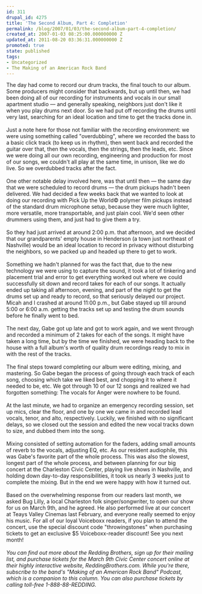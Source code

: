 ```yaml
---
id: 311
drupal_id: 4275
title: 'The Second Album, Part 4: Completion'
permalink: /blog/2007/01/03/the-second-album-part-4-completion/
created_at: 2007-01-03 08:25:00.000000000 Z
updated_at: 2011-08-20 03:36:31.000000000 Z
promoted: true
state: published
tags:
- Uncategorized
- The Making of an American Rock Band
---
```

The day had come to record our drum tracks, the final touch to our album. Some producers might consider that backwards, but up until then, we had been doing all of our recording for instruments and vocals in our small apartment studio — and generally speaking, neighbors just don't like it when you play drums next door. So we had put off recording the drums until very last, searching for an ideal location and time to get the tracks done in.<br /><br />Just a note here for those not familiar with the recording environment: we were using something called "overdubbing", where we recorded the bass to a basic click track (to keep us in rhythm), then went back and recorded the guitar over that, then the vocals, then the strings, then the leads, etc. Since we were doing all our own recording, engineering and production for most of our songs, we couldn't all play at the same time, in unison, like we do live. So we overdubbed tracks after the fact.<br /><br />One other notable delay involved here, was that until then — the same day that we were scheduled to record drums — the drum pickups hadn't been delivered. We had decided a few weeks back that we wanted to look at doing our recording with Pick Up the World© polymer film pickups instead of the standard drum microphone setup, because they were much lighter, more versatile, more transportable, and just plain cool. We'd seen other drummers using them, and just had to give them a try.<br /><br />So they had just arrived at around 2:00 p.m. that afternoon, and we decided that our grandparents' empty house in Henderson (a town just northeast of Nashville) would be an ideal location to record in privacy without disturbing the neighbors, so we packed up and headed up there to get to work.<br /><br />Something we hadn't planned for was the fact that, due to the new technology we were using to capture the sound, it took a lot of tinkering and placement trial and error to get everything worked out where we could successfully sit down and record takes for each of our songs. It actually ended up taking all afternoon, evening, and part of the night to get the drums set up and ready to record, so that seriously delayed our project. Micah and I crashed at around 11:00 p.m., but Gabe stayed up till around 5:00 or 6:00 a.m. getting the tracks set up and testing the drum sounds before he finally went to bed.<br /><br />The next day, Gabe got up late and got to work again, and we went through and recorded a minimum of 2 takes for each of the songs. It might have taken a long time, but by the time we finished, we were heading back to the house with a full album's worth of quality drum recordings ready to mix in with the rest of the tracks.<br /><br />The final steps toward completing our album were editing, mixing, and mastering. So Gabe began the process of going through each track of each song, choosing which take we liked best, and chopping it to where it needed to be, etc. We got through 10 of our 12 songs and realized we had forgotten something: The vocals for Anger were nowhere to be found.<br /><br />At the last minute, we had to organize an emergency recording session, set up mics, clear the floor, and one by one we came in and recorded lead vocals, tenor, and alto, respectively. Luckily, we finished with no significant delays, so we closed out the session and edited the new vocal tracks down to size, and dubbed them into the song.<br /><br />Mixing consisted of setting automation for the faders, adding small amounts of reverb to the vocals, adjusting EQ, etc. As our resident audiophile, this was Gabe's favorite part of the whole process. This was also the slowest, longest part of the whole process, and between planning for our big concert at the Charleston Civic Center, playing live shows in Nashville, and holding down day-to-day responsibilities, it took us nearly 3 weeks just to complete the mixing. But in the end we were happy with how it turned out.<br /><br />Based on the overwhelming response from our readers last month, we asked Bug Lilly, a local Charleston folk singer/songwriter, to open our show for us on March 9th, and he agreed. He also performed live at our concert at Teays Valley Cinemas last February, and everyone really seemed to enjoy his music. For all of our loyal Voiceboxx readers, if you plan to attend the concert, use the special discount code "throwingstones" when purchasing tickets to get an exclusive $5 Voiceboxx-reader discount! See you next month!<br /><br /><em>You can find out more about the Redding Brothers, sign up for their mailing list, and purchase tickets for the March 9th Civic Center concert online at their highly interactive website, ReddingBrothers.com. While you're there, subscribe to the band's "Making of an American Rock Band" Podcast, which is a companion to this column. You can also purchase tickets by calling toll-free 1-888-88-REDDING.</em>
